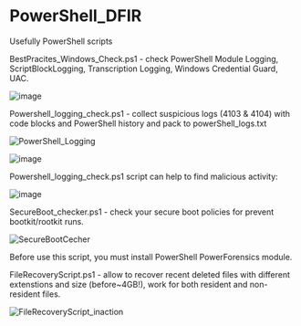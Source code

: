 # PowerShell_DFIR
Usefully PowerShell scripts

BestPracites_Windows_Check.ps1 - check PowerShell Module Logging, ScriptBlockLogging, Transcription Logging, Windows Credential Guard, UAC.

![image](https://user-images.githubusercontent.com/97513066/158873772-fe15ba30-e37d-4028-aafd-0cbf82889ce2.png)

Powershell_logging_check.ps1 - collect suspicious logs (4103 & 4104) with code blocks and PowerShell history and pack to powerShell_logs.txt

![PowerShell_Logging](https://user-images.githubusercontent.com/97513066/158879999-01ff7e75-9104-4cf2-90fb-efc6784b0fd1.gif)

![image](https://user-images.githubusercontent.com/97513066/158874988-655cd371-21da-416c-958e-333daa5624c8.png)

Powershell_logging_check.ps1 script can help to find malicious activity:

![image](https://user-images.githubusercontent.com/97513066/158875137-60a7413c-fb80-4b08-85eb-ef93a34f0901.png)

SecureBoot_checker.ps1 - check your secure boot policies for prevent bootkit/rootkit runs.

![SecureBootCecher](https://user-images.githubusercontent.com/97513066/158877701-2e075c29-297e-40ee-899c-d6f0aa0f4a3c.JPG)

Before use this script, you must install PowerShell PowerForensics module.

FileRecoveryScript.ps1 - allow to recover recent deleted files with different extenstions and size (before~4GB!), work for both resident and non-resident files.

![FileRecoveryScript_inaction](https://user-images.githubusercontent.com/97513066/160291854-8efe7705-27be-49f8-bae7-59e6b0fa702d.gif)
